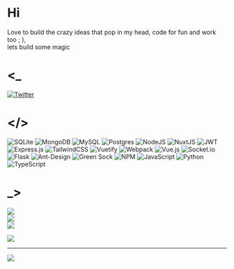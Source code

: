 # Hi
Love to build the crazy ideas that pop in my head, code for fun and work too ; ),<br>lets build some magic


# <_
[![Twitter](https://img.shields.io/badge/Twitter-%231DA1F2.svg?logo=Twitter&logoColor=white)](https://twitter.com/mrkelvic) 


# </>
![SQLite](https://img.shields.io/badge/sqlite-%2307405e.svg?style=for-the-badge&logo=sqlite&logoColor=white)    ![MongoDB](https://img.shields.io/badge/MongoDB-%234ea94b.svg?style=for-the-badge&logo=mongodb&logoColor=white)   ![MySQL](https://img.shields.io/badge/mysql-%2300f.svg?style=for-the-badge&logo=mysql&logoColor=white)    ![Postgres](https://img.shields.io/badge/postgres-%23316192.svg?style=for-the-badge&logo=postgresql&logoColor=white)    ![NodeJS](https://img.shields.io/badge/node.js-6DA55F?style=for-the-badge&logo=node.js&logoColor=white)   ![NuxtJS](https://img.shields.io/badge/Nuxt-black?style=for-the-badge&logo=nuxt.js&logoColor=white)   ![JWT](https://img.shields.io/badge/JWT-black?style=for-the-badge&logo=JSON%20web%20tokens)   ![Express.js](https://img.shields.io/badge/express.js-%23404d59.svg?style=for-the-badge&logo=express&logoColor=%2361DAFB)   ![TailwindCSS](https://img.shields.io/badge/tailwindcss-%2338B2AC.svg?style=for-the-badge&logo=tailwind-css&logoColor=white)    ![Vuetify](https://img.shields.io/badge/Vuetify-1867C0?style=for-the-badge&logo=vuetify&logoColor=AEDDFF)   ![Webpack](https://img.shields.io/badge/webpack-%238DD6F9.svg?style=for-the-badge&logo=webpack&logoColor=black) ![Vue.js](https://img.shields.io/badge/vuejs-%2335495e.svg?style=for-the-badge&logo=vuedotjs&logoColor=%234FC08D)   ![Socket.io](https://img.shields.io/badge/Socket.io-black?style=for-the-badge&logo=socket.io&badgeColor=010101) ![Flask](https://img.shields.io/badge/flask-%23000.svg?style=for-the-badge&logo=flask&logoColor=white)    ![Ant-Design](https://img.shields.io/badge/-AntDesign-%230170FE?style=for-the-badge&logo=ant-design&logoColor=white)    ![Green Sock](https://img.shields.io/badge/green%20sock-88CE02?style=for-the-badge&logo=greensock&logoColor=white)    ![NPM](https://img.shields.io/badge/NPM-%23000000.svg?style=for-the-badge&logo=npm&logoColor=white)   ![JavaScript](https://img.shields.io/badge/javascript-%23323330.svg?style=for-the-badge&logo=javascript&logoColor=%23F7DF1E)    ![Python](https://img.shields.io/badge/python-3670A0?style=for-the-badge&logo=python&logoColor=ffdd54)    ![TypeScript](https://img.shields.io/badge/typescript-%23007ACC.svg?style=for-the-badge&logo=typescript&logoColor=white)


# _>
![](https://github-readme-stats.vercel.app/api?username=MrKelvic&theme=dark&hide_border=false&include_all_commits=true&count_private=true)    
![](https://github-readme-streak-stats.herokuapp.com/?user=MrKelvic&theme=dark&hide_border=false)<br/>
![](https://github-readme-stats.vercel.app/api/top-langs/?username=MrKelvic&theme=dark&hide_border=false&include_all_commits=true&count_private=true&layout=compact)

![](https://quotes-github-readme.vercel.app/api?type=horizontal&theme=radical)

---
[![](https://visitcount.itsvg.in/api?id=MrKelvic&icon=5&color=12)](https://visitcount.itsvg.in)

<!-- Proudly created with GPRM ( https://gprm.itsvg.in ) -->
